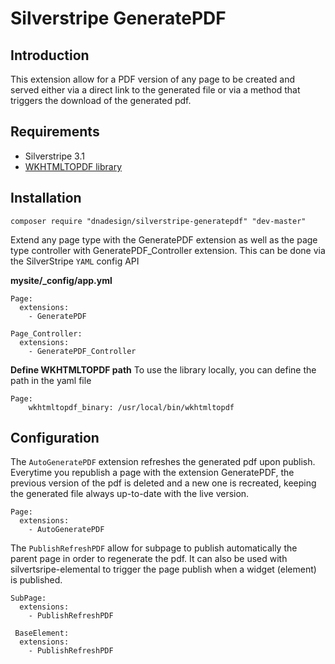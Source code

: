 # Silverstripe GeneratePDF
## Introduction
This extension allow for a PDF version of any page to be created and served either via a direct link to the generated file or via a method that triggers the download of the generated pdf.

## Requirements
- Silverstripe 3.1
- [WKHTMLTOPDF library](http://wkhtmltopdf.org/)

## Installation

	composer require "dnadesign/silverstripe-generatepdf" "dev-master"

Extend any page type with the GeneratePDF extension as well as the page type controller with GeneratePDF_Controller extension. This can be done via the SilverStripe `YAML` config API

**mysite/_config/app.yml**

	Page:
	  extensions:
	    - GeneratePDF
	   
    Page_Controller:
	  extensions:
	    - GeneratePDF_Controller

**Define WKHTMLTOPDF path**
To use the library locally, you can define the path in the yaml file

	Page:
  		wkhtmltopdf_binary: /usr/local/bin/wkhtmltopdf


## Configuration
The `AutoGeneratePDF` extension refreshes the generated pdf upon publish. Everytime you republish a page with the extension GeneratePDF, the previous version of the pdf is deleted and a new one is recreated, keeping the generated file always up-to-date with the live version.

	Page:
	  extensions:
	    - AutoGeneratePDF

The `PublishRefreshPDF` allow for subpage to publish automatically the parent page in order to regenerate the pdf. It can also be used with silvertsripe-elemental to trigger the page publish when a widget (element) is published.

	SubPage:
	  extensions:
	    - PublishRefreshPDF
	    
	 BaseElement:
	  extensions:
	    - PublishRefreshPDF
